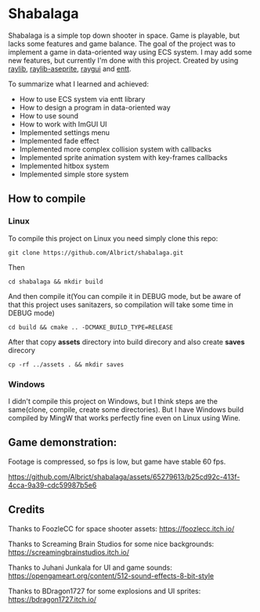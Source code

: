 # Shabalaga
Shabalaga is a simple top down shooter in space. Game is playable, but lacks some features and game balance.
The goal of the project was to implement a game in data-oriented way using ECS system.
I may add some new features, but currently I'm done with this project.
Created by using [raylib](https://github.com/raysan5/raylib), [raylib-aseprite](https://github.com/RobLoach/raylib-aseprite), [raygui](https://github.com/raysan5/raygui) and [entt](https://github.com/skypjack/entt).

To summarize what I learned and achieved:
- How to use ECS system via entt library
- How to design a program in data-oriented way
- How to use sound
- How to work with ImGUI UI
- Implemented settings menu
- Implemented fade effect
- Implemented more complex collision system with callbacks
- Implemented sprite animation system with key-frames callbacks
- Implemented hitbox system
- Implemented simple store system
  
## How to compile
### Linux
To compile this project on Linux you need simply clone this repo:

`git clone https://github.com/Albrict/shabalaga.git`

Then

`cd shabalaga && mkdir build`

And then compile it(You can compile it in DEBUG mode, but be aware of that this project uses sanitazers, so compilation will take some time in DEBUG mode)

`cd build && cmake .. -DCMAKE_BUILD_TYPE=RELEASE`

After that copy **assets** directory into build direcory and also create **saves** direcory

`cp -rf ../assets . && mkdir saves`

### Windows
I didn't compile this project on Windows, but I think steps are the same(clone, compile, create some directories). But I have Windows build compiled by MingW that works perfectly fine even on Linux using Wine.

## Game demonstration:
Footage is compressed, so fps is low, but game have stable 60 fps.

https://github.com/Albrict/shabalaga/assets/65279613/b25cd92c-413f-4cca-9a39-cdc59987b5e6

## Credits
Thanks to FoozleCC for space shooter assets:
https://foozlecc.itch.io/

Thanks to Screaming Brain Studios for some nice backgrounds:
https://screamingbrainstudios.itch.io/

Thanks to Juhani Junkala for UI and game sounds:
https://opengameart.org/content/512-sound-effects-8-bit-style

Thanks to BDragon1727 for some explosions and UI sprites:
https://bdragon1727.itch.io/
